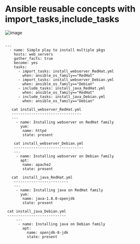 Ansible reusable concepts with import_tasks,include_tasks
==========================================================

![image](https://user-images.githubusercontent.com/53966749/200117095-2cec8623-42ef-40b5-9d65-ec033e747dd7.png)

```

---
  - name: Simple play to install multiple pkgs
    hosts: web_servers
    gather_facts: true
    become: yes
    tasks:
      - import_tasks: install_webserver_RedHat.yml
        when: ansible_os_family=="RedHat"
      - import_tasks: install_webserver_Debian.yml
        when: ansible_os_family=="Debian"
      - include_tasks: install_java_RedHat.yml
        when: ansible_os_family=="RedHat"
      - include_tasks: install_java_Debian.yml
        when: ansible_os_family=="Debian"
        
   cat install_webserver_RedHat.yml
   --------------------------------
   ---
     - name: Installing webserver on RedHat family
       yum:
        name: httpd
        state: present
    
    cat install_webserver_Debian.yml
    --------------------------------
    ---
     - name: Installing webserver on Debian family
       apt:
        name: apache2
        state: present
    
   cat  install_java_RedHat.yml
    -------------------------
    ---
     - name: Installing java on RedHat family
       yum:
        name: java-1.8.0-openjdk
        state: present
        
 cat install_java_Debian.yml
 ---------------------------
     ---
      - name: Installing java on Debian family
        apt:
          name: openjdk-8-jdk
          state: present
 
```
